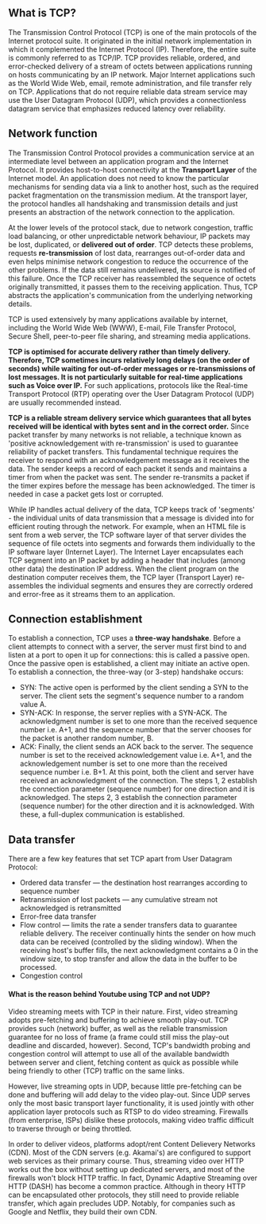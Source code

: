 ## What is TCP?
The Transmission Control Protocol (TCP) is one of the main protocols of the Internet protocol suite. It originated in the initial network implementation in which it complemented the Internet Protocol (IP). Therefore, the entire suite is commonly referred to as TCP/IP. TCP provides reliable, ordered, and error-checked delivery of a stream of octets between applications running on hosts communicating by an IP network. Major Internet applications such as the World Wide Web, email, remote administration, and file transfer rely on TCP. Applications that do not require reliable data stream service may use the User Datagram Protocol (UDP), which provides a connectionless datagram service that emphasizes reduced latency over reliability.

## Network function
The Transmission Control Protocol provides a communication service at an intermediate level between an application program and the Internet Protocol. It provides host-to-host connectivity at the __Transport Layer__ of the Internet model. An application does not need to know the particular mechanisms for sending data via a link to another host, such as the required packet fragmentation on the transmission medium. At the transport layer, the protocol handles all handshaking and transmission details and just presents an abstraction of the network connection to the application.

At the lower levels of the protocol stack, due to network congestion, traffic load balancing, or other unpredictable network behaviour, IP packets may be lost, duplicated, or __delivered out of order__. TCP detects these problems, requests __re-transmission__ of lost data, rearranges out-of-order data and even helps minimise network congestion to reduce the occurrence of the other problems. If the data still remains undelivered, its source is notified of this failure. Once the TCP receiver has reassembled the sequence of octets originally transmitted, it passes them to the receiving application. Thus, TCP abstracts the application's communication from the underlying networking details.

TCP is used extensively by many applications available by internet, including the World Wide Web (WWW), E-mail, File Transfer Protocol, Secure Shell, peer-to-peer file sharing, and streaming media applications.

__TCP is optimised for accurate delivery rather than timely delivery. Therefore, TCP sometimes incurs relatively long delays (on the order of seconds) while waiting for out-of-order messages or re-transmissions of lost messages. It is not particularly suitable for real-time applications such as Voice over IP.__ For such applications, protocols like the Real-time Transport Protocol (RTP) operating over the User Datagram Protocol (UDP) are usually recommended instead.

__TCP is a reliable stream delivery service which guarantees that all bytes received will be identical with bytes sent and in the correct order.__ Since packet transfer by many networks is not reliable, a technique known as 'positive acknowledgement with re-transmission' is used to guarantee reliability of packet transfers. This fundamental technique requires the receiver to respond with an acknowledgement message as it receives the data. The sender keeps a record of each packet it sends and maintains a timer from when the packet was sent. The sender re-transmits a packet if the timer expires before the message has been acknowledged. The timer is needed in case a packet gets lost or corrupted.

While IP handles actual delivery of the data, TCP keeps track of 'segments' - the individual units of data transmission that a message is divided into for efficient routing through the network. For example, when an HTML file is sent from a web server, the TCP software layer of that server divides the sequence of file octets into segments and forwards them individually to the IP software layer (Internet Layer). The Internet Layer encapsulates each TCP segment into an IP packet by adding a header that includes (among other data) the destination IP address. When the client program on the destination computer receives them, the TCP layer (Transport Layer) re-assembles the individual segments and ensures they are correctly ordered and error-free as it streams them to an application.


## Connection establishment
To establish a connection, TCP uses a __three-way handshake__. Before a client attempts to connect with a server, the server must first bind to and listen at a port to open it up for connections: this is called a passive open. Once the passive open is established, a client may initiate an active open. To establish a connection, the three-way (or 3-step) handshake occurs:

* SYN: The active open is performed by the client sending a SYN to the server. The client sets the segment's sequence number to a random value A.
* SYN-ACK: In response, the server replies with a SYN-ACK. The acknowledgment number is set to one more than the received sequence number i.e. A+1, and the sequence number that the server chooses for the packet is another random number, B.
* ACK: Finally, the client sends an ACK back to the server. The sequence number is set to the received acknowledgement value i.e. A+1, and the acknowledgement number is set to one more than the received sequence number i.e. B+1.
At this point, both the client and server have received an acknowledgment of the connection. The steps 1, 2 establish the connection parameter (sequence number) for one direction and it is acknowledged. The steps 2, 3 establish the connection parameter (sequence number) for the other direction and it is acknowledged. With these, a full-duplex communication is established.

## Data transfer
There are a few key features that set TCP apart from User Datagram Protocol:

* Ordered data transfer — the destination host rearranges according to sequence number
* Retransmission of lost packets — any cumulative stream not acknowledged is retransmitted
* Error-free data transfer
* Flow control — limits the rate a sender transfers data to guarantee reliable delivery. The receiver continually hints the sender on how much data can be received (controlled by the sliding window). When the receiving host's buffer fills, the next acknowledgment contains a 0 in the window size, to stop transfer and allow the data in the buffer to be processed.
* Congestion control

#### What is the reason behind Youtube using TCP and not UDP?
Video streaming meets with TCP in their nature. First, video streaming adopts pre-fetching and buffering to achieve smooth play-out. TCP provides such (network) buffer, as well as the reliable transmission guarantee for no loss of frame (a frame could still miss the play-out deadline and discarded, however). Second, TCP's bandwidth probing and congestion control will attempt to use all of the available bandwidth between server and client, fetching content as quick as possible while being friendly to other (TCP) traffic on the same links.

However, live streaming opts in UDP, because little pre-fetching can be done and buffering will add delay to the video play-out. Since UDP serves only the most basic transport layer functionality, it is used jointly with other application layer protocols such as RTSP  to do video streaming. Firewalls (from enterprise, ISPs) dislike these protocols, making video traffic difficult to traverse through or being throttled.

In order to deliver videos, platforms adopt/rent Content Delievery Networks (CDN). Most of the CDN servers (e.g. Akamai's) are configured to support web services as their primary course. Thus, streaming video over HTTP works out the box without setting up dedicated servers, and most of the firewalls won't block HTTP traffic. In fact, Dynamic Adaptive Streaming over HTTP (DASH) has become a common practice. Although in theory HTTP can be encapsulated other protocols, they still need to provide reliable transfer, which again precludes UDP. Notably, for companies such as Google and Netflix, they build their own CDN.
